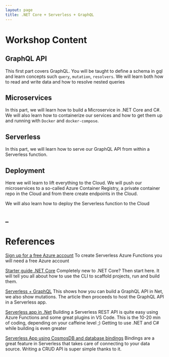 ```yaml
---
layout: page
title: .NET Core + Serverless + GraphQL
---
```


# Workshop Content

## GraphQL API

This first part covers GraphQL. You will be taught to define a schema in gql and learn concepts such `query`, `mutation`, `resolvers`. We will learn both how to read and write data and how to resolve nested queries

## Microservices

In this part, we will learn how to build a Microservice in .NET Core and C#. We will also learn how to containerize our services and how to get them up and running with `Docker` and `docker-compose`.

## Serverless

In this part, we will learn how to serve our GraphQL API from within a Serverless function.

## Deployment

Here we will learn to lift everything to the Cloud. We will push our microservices to a so-called Azure Container Registry, a private container repo in the Cloud and from there create endpoints in the Cloud.

We will also learn how to deploy the Serverless function to the Cloud

## \_

# References

[Sign up for a free Azure account](https://azure.microsoft.com/en-us/free/?wt.mc_id=devto-blog-chnoring) To create Serverless Azure Functions you will need a free Azure account

[Starter guide .NET Core](https://dev.to/dotnet/how-you-can-get-started-with-net-core-and-c-in-vs-code-30gc) Completely new to .NET Core? Then start here. It will tell you all about how to use the CLI to scaffold projects, run and build them.

[Serverless + GraphQL](https://dev.to/azure/how-you-can-build-a-serverless-api-using-graphql-net-core-c-and-vs-code-g5h) This shows how you can build a GraphQL API in Net, we also show mutations. The article then proceeds to host the GraphQL API in a Serverless app.

[Serverless app in .Net](https://dev.to/azure/how-you-can-create-a-serverless-api-in-c-and-net-1ie) Building a Serverless REST API is quite easy using Azure Functions and some great plugins in VS Code. This is the 10-20 min of coding, depending on your caffeine level ;) Getting to use .NET and C# while building is even greater

[Serverless App using CosmosDB and database bindings](https://dev.to/azure/how-you-can-build-a-serverless-net-core-api-in-no-time-with-bindings-and-cosmosdb-2eg8) Bindings are a great feature in Serverless that takes care of connecting to your data source. Writing a CRUD API is super simple thanks to it.
